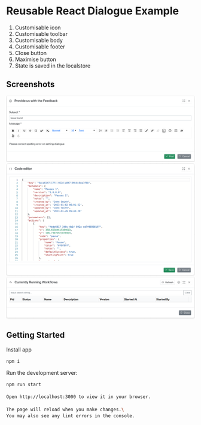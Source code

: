 # Reusable React Dialogue Example

1. Customisable icon
2. Customisable toolbar
3. Customisable body
4. Customisable footer
5. Close button
6. Maximise button
7. State is saved in the localstore

## Screenshots

![Embeded form](screenshots/modal_dialogue_with_embeded_form.png?raw=true 'Embeded form')
![Monaco editor](screenshots/modal_dialogue_with_embeded_monaco_editor.png?raw=true 'Monaco editor')
![Embeded table](screenshots/modal_dialogue_with_embeded_table.png?raw=true 'Embeded table')

## Getting Started

Install app

```bash
npm i
```

Run the development server:

```bash
npm run start

Open http://localhost:3000 to view it in your browser.

The page will reload when you make changes.\
You may also see any lint errors in the console.
```
